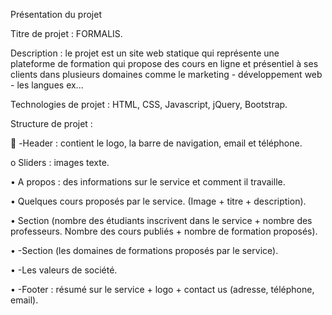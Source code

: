 Présentation du projet


Titre de projet : FORMALIS.

Description : le projet est un site web statique qui représente une plateforme de formation qui propose des cours en ligne et présentiel à ses clients dans plusieurs domaines comme le marketing - développement web - les langues ex...


Technologies de projet : HTML, CSS, Javascript, jQuery, Bootstrap.


Structure de projet : 	

	-Header : contient le logo, la barre de navigation, email et téléphone.

o	Sliders : images texte.

•	A propos : des informations sur le service et comment il travaille.

•	Quelques cours proposés par le service. (Image + titre + description).

•	Section (nombre des étudiants inscrivent dans le service + nombre des professeurs. Nombre des cours publiés + nombre de formation proposés).

•	-Section (les domaines de formations proposés par le service).

•	-Les valeurs de société. 

•	-Footer : résumé sur le service + logo + contact us (adresse, téléphone, email).
